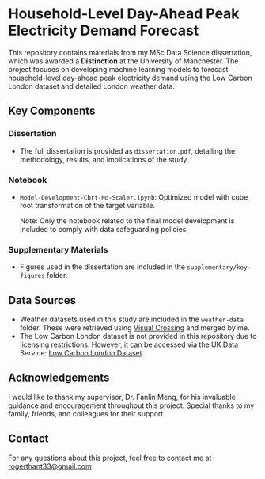 # **Household-Level Day-Ahead Peak Electricity Demand Forecast**

This repository contains materials from my MSc Data Science dissertation, which was awarded a **Distinction** at the University of Manchester. The project focuses on developing machine learning models to forecast household-level day-ahead peak electricity demand using the Low Carbon London dataset and detailed London weather data.

## **Key Components**
### **Dissertation**
- The full dissertation is provided as `dissertation.pdf`, detailing the methodology, results, and implications of the study.

### **Notebook**
- `Model-Development-Cbrt-No-Scaler.ipynb`: Optimized model with cube root transformation of the target variable. <br>

  Note: Only the notebook related to the final model development is included to comply with data safeguarding policies.

### **Supplementary Materials**
- Figures used in the dissertation are included in the `supplementary/key-figures` folder.

## **Data Sources**
- Weather datasets used in this study are included in the `weather-data` folder. These were retrieved using [Visual Crossing](https://www.visualcrossing.com/weather/weather-data-services) and merged by me.
- The Low Carbon London dataset is not provided in this repository due to licensing restrictions. However, it can be accessed via the UK Data Service:  [Low Carbon London Dataset](https://beta.ukdataservice.ac.uk/datacatalogue/studies/study?id=7857).

## **Acknowledgements**
I would like to thank my supervisor, Dr. Fanlin Meng, for his invaluable guidance and encouragement throughout this project. Special thanks to my family, friends, and colleagues for their support.

## **Contact**
For any questions about this project, feel free to contact me at rogerthant33@gmail.com
